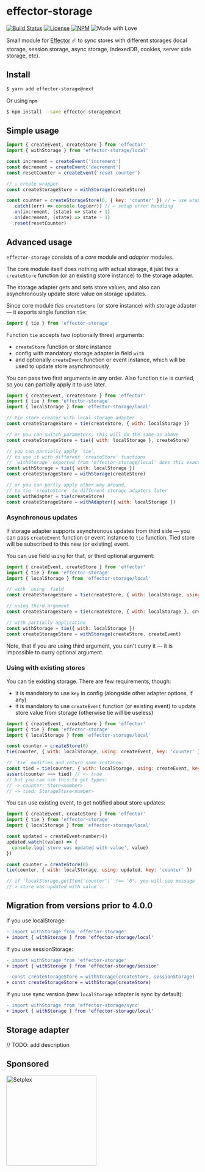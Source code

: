 # effector-storage

[![Build Status](https://github.com/yumauri/effector-storage/workflows/build/badge.svg)](https://github.com/yumauri/effector-storage/actions?workflow=build)
[![License](https://img.shields.io/github/license/yumauri/effector-storage.svg?color=yellow)](./LICENSE)
[![NPM](https://img.shields.io/npm/v/effector-storage.svg)](https://www.npmjs.com/package/effector-storage)
![Made with Love](https://img.shields.io/badge/made%20with-❤-red.svg)

Small module for [Effector](https://github.com/zerobias/effector) ☄️ to sync stores with different storages (local storage, session storage, async storage, IndexedDB, cookies, server side storage, etc).

## Install

```bash
$ yarn add effector-storage@next
```

Or using `npm`

```bash
$ npm install --save effector-storage@next
```

## Simple usage

```javascript
import { createEvent, createStore } from 'effector'
import { withStorage } from 'effector-storage/local'

const increment = createEvent('increment')
const decrement = createEvent('decrement')
const resetCounter = createEvent('reset counter')

// ↓ create wrapper
const createStorageStore = withStorage(createStore)

const counter = createStorageStore(0, { key: 'counter' }) // ← use wrapper
  .catch((err) => console.log(err)) // ← setup error handling
  .on(increment, (state) => state + 1)
  .on(decrement, (state) => state - 1)
  .reset(resetCounter)
```

## Advanced usage

`effector-storage` consists of a _core_ module and _adapter_ modules.

The core module itself does nothing with actual storage, it just _ties_ a `createStore` function (or an existing store instance) to the storage adapter.

The storage adapter gets and sets store values, and also can asynchronously update store value on storage updates.

Since core module _ties_ `createStore` (or store instance) with storage adapter — it exports single function `tie`:

```javascript
import { tie } from 'effector-storage'
```

Function `tie` accepts two (optionally three) arguments:

- `createStore` function or store instance
- config with mandatory storage adapter in field `with`
- and optionally `createEvent` function or event instance, which will be used to update store asynchronously

You can pass two first arguments in any order. Also function `tie` is curried, so you can partially apply it to use later.

```javascript
import { createEvent, createStore } from 'effector'
import { tie } from 'effector-storage'
import { localStorage } from 'effector-storage/local'

// tie store creator with local storage adapter
const createStorageStore = tie(createStore, { with: localStorage })

// or you can switch parameters, this will do the same as above
const createStorageStore = tie({ with: localStorage }, createStore)

// you can partially apply `tie`,
// to use it with different `createStore` functions
// `withStorage` exported from 'effector-storage/local' does this exactly
const withStorage = tie({ with: localStorage })
const createStorageStore = withStorage(createStore)

// or you can partly apply other way around,
// to tie `createStore` to different storage adapters later
const withAdapter = tie(createStore)
const createStorageStore = withAdapter({ with: localStorage })
```

### Asynchronous updates

If storage adapter supports asynchronous updates from third side — you can pass `createEvent` function or event instance to `tie` function. Tied store will be subscribed to this new (or existing) event.

You can use field `using` for that, or third optional argument:

```javascript
import { createEvent, createStore } from 'effector'
import { tie } from 'effector-storage'
import { localStorage } from 'effector-storage/local'

// with `using` field
const createStorageStore = tie(createStore, { with: localStorage, using: createEvent })

// using third argument
const createStorageStore = tie(createStore, { with: localStorage }, createEvent)

// with partially application
const withStorage = tie({ with: localStorage })
const createStorageStore = withStorage(createStore, createEvent)
```

Note, that if you are using third argument, you can't curry it — it is impossible to curry optional argument.

### Using with existing stores

You can tie existing storage. There are few requirements, though:

- it is mandatory to use `key` in config (alongside other adapter options, if any)
- it is mandatory to use `createEvent` function (or existing event) to update store value from storage (otherwise tie will be useless)

```javascript
import { createEvent, createStore } from 'effector'
import { tie } from 'effector-storage'
import { localStorage } from 'effector-storage/local'

const counter = createStore(0)
tie(counter, { with: localStorage, using: createEvent, key: 'counter' })

// `tie` modifies and return same instance:
const tied = tie(counter, { with: localStorage, using: createEvent, key: 'counter' })
assert(counter === tied) // <- true
// but you can use this to get types:
// -> counter: Store<number>
// -> tied: StorageStore<number>
```

You can use existing event, to get notified about store updates:

```javascript
import { createEvent, createStore } from 'effector'
import { tie } from 'effector-storage'
import { localStorage } from 'effector-storage/local'

const updated = createEvent<number>()
updated.watch((value) => {
  console.log('store was updated with value', value)
})

const counter = createStore(0)
tie(counter, { with: localStorage, using: updated, key: 'counter' })

// if `localStorage.getItem('counter')` !== '0', you will see message
// > store was updated with value ...
```

## Migration from versions prior to 4.0.0

If you use localStorage:

```diff
- import withStorage from 'effector-storage'
+ import { withStorage } from 'effector-storage/local'
```

If you use sessionStorage:

```diff
- import withStorage from 'effector-storage'
+ import { withStorage } from 'effector-storage/session'

- const createStorageStore = withStorage(createStore, sessionStorage)
+ const createStorageStore = withStorage(createStore)
```

If you use sync version (new `localStorage` adapter is sync by default):

```diff
- import withStorage from 'effector-storage/sync'
+ import { withStorage } from 'effector-storage/local'
```

## Storage adapter

// TODO: add description

## Sponsored

[<img src="https://setplex.com/img/logo.png" alt="Setplex" width="236">](https://setplex.com)

